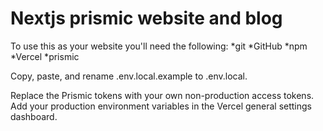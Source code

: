 # Nextjs prismic website and blog

To use this as your website you'll need the following:
*git
*GitHub
*npm
*Vercel
\*prismic

Copy, paste, and rename .env.local.example to .env.local.

Replace the Prismic tokens with your own non-production access tokens. Add your production environment variables in the Vercel general settings dashboard.
